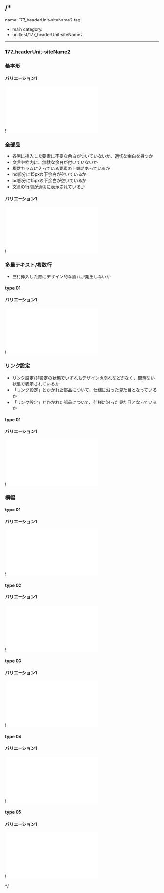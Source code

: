 /*
---
name: 177_headerUnit-siteName2
tag:
  - main
category:
  - unittest/177_headerUnit-siteName2
---

### 177_headerUnit-siteName2
### 基本形

#### バリエーション1

!![177_headerUnit-siteName2_01basic_1.html](./html/177_headerUnit-siteName2/177_headerUnit-siteName2_01basic_1.html)

### 全部品
- 各列に挿入した要素に不要な余白がついていないか、適切な余白を持つか
- 文言や枠内に、無駄な余白が付いていないか
- 複数カラムに入っている要素の上端があっているか
- hd部分に15pxの下余白が空いているか
- bd部分に15pxの下余白が空いているか
- 文章の行間が適切に表示されているか

#### バリエーション1

!![177_headerUnit-siteName2_02all_1.html](./html/177_headerUnit-siteName2/177_headerUnit-siteName2_02all_1.html)

### 多量テキスト/複数行
- 三行挿入した際にデザイン的な崩れが発生しないか

#### type 01
#### バリエーション1

!![177_headerUnit-siteName2_d03manyText_01_1.html](./html/177_headerUnit-siteName2/177_headerUnit-siteName2_d03manyText_01_1.html)

### リンク設定
- リンク設定/非設定の状態でいずれもデザインの崩れなどがなく、問題ない状態で表示されているか
- 「リンク設定」とかかれた部品について、仕様に沿った見た目となっているか
- 「リンク設定」とかかれた部品について、仕様に沿った見た目となっているか

#### type 01
#### バリエーション1

!![177_headerUnit-siteName2_f11_01_1.html](./html/177_headerUnit-siteName2/177_headerUnit-siteName2_f11_01_1.html)

### 横幅

#### type 01
#### バリエーション1

!![177_headerUnit-siteName2_f13_01_1.html](./html/177_headerUnit-siteName2/177_headerUnit-siteName2_f13_01_1.html)

#### type 02
#### バリエーション1

!![177_headerUnit-siteName2_f13_02_1.html](./html/177_headerUnit-siteName2/177_headerUnit-siteName2_f13_02_1.html)

#### type 03
#### バリエーション1

!![177_headerUnit-siteName2_f13_03_1.html](./html/177_headerUnit-siteName2/177_headerUnit-siteName2_f13_03_1.html)

#### type 04
#### バリエーション1

!![177_headerUnit-siteName2_f13_04_1.html](./html/177_headerUnit-siteName2/177_headerUnit-siteName2_f13_04_1.html)

#### type 05
#### バリエーション1

!![177_headerUnit-siteName2_f13_05_1.html](./html/177_headerUnit-siteName2/177_headerUnit-siteName2_f13_05_1.html)

*/

